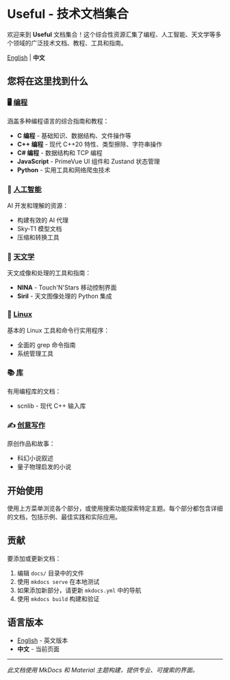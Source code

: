 # Useful - 技术文档集合

欢迎来到 **Useful** 文档集合！这个综合性资源汇集了编程、人工智能、天文学等多个领域的广泛技术文档、教程、工具和指南。

[English](index.md) | **中文**

## 您将在这里找到什么

### 🖥️ [编程](programming/index.zh.md)
涵盖多种编程语言的综合指南和教程：

- **C 编程** - 基础知识、数据结构、文件操作等
- **C++ 编程** - 现代 C++20 特性、类型擦除、字符串操作
- **C# 编程** - 数据结构和 TCP 编程
- **JavaScript** - PrimeVue UI 组件和 Zustand 状态管理
- **Python** - 实用工具和网络爬虫技术

### 🤖 [人工智能](ai/index.zh.md)
AI 开发和理解的资源：

- 构建有效的 AI 代理
- Sky-T1 模型文档
- 压缩和转换工具

### 🔭 [天文学](astronomy/index.zh.md)
天文成像和处理的工具和指南：

- **NINA** - Touch'N'Stars 移动控制界面
- **Siril** - 天文图像处理的 Python 集成

### 🐧 [Linux](linux/index.zh.md)
基本的 Linux 工具和命令行实用程序：

- 全面的 grep 命令指南
- 系统管理工具

### 📚 [库](libraries/index.zh.md)
有用编程库的文档：

- scnlib - 现代 C++ 输入库

### ✍️ [创意写作](creative/index.zh.md)
原创作品和故事：

- 科幻小说叙述
- 量子物理启发的小说

## 开始使用

使用上方菜单浏览各个部分，或使用搜索功能探索特定主题。每个部分都包含详细的文档，包括示例、最佳实践和实际应用。

## 贡献

要添加或更新文档：

1. 编辑 `docs/` 目录中的文件
2. 使用 `mkdocs serve` 在本地测试
3. 如果添加新部分，请更新 `mkdocs.yml` 中的导航
4. 使用 `mkdocs build` 构建和验证

## 语言版本

- [English](index.md) - 英文版本
- **中文** - 当前页面

---

*此文档使用 MkDocs 和 Material 主题构建，提供专业、可搜索的界面。*
